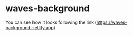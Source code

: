# waves-background

You can see how it looks following the link (https://waves-background.netlify.app)

